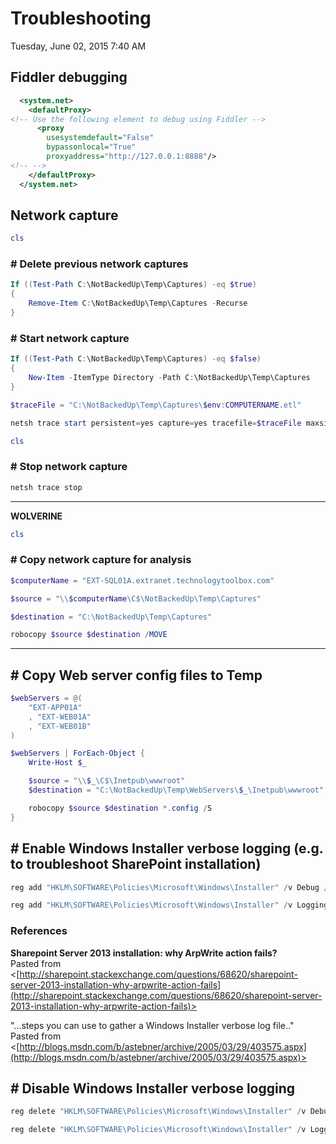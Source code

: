 ﻿# Troubleshooting

Tuesday, June 02, 2015
7:40 AM

## Fiddler debugging

```XML
  <system.net>
    <defaultProxy>
<!-- Use the following element to debug using Fiddler -->
      <proxy
        usesystemdefault="False"
        bypassonlocal="True"
        proxyaddress="http://127.0.0.1:8888"/>
<!-- -->
    </defaultProxy>
  </system.net>
```

## Network capture

```PowerShell
cls
```

### # Delete previous network captures

```PowerShell
If ((Test-Path C:\NotBackedUp\Temp\Captures) -eq $true)
{
    Remove-Item C:\NotBackedUp\Temp\Captures -Recurse
}
```

### # Start network capture

```PowerShell
If ((Test-Path C:\NotBackedUp\Temp\Captures) -eq $false)
{
    New-Item -ItemType Directory -Path C:\NotBackedUp\Temp\Captures
}

$traceFile = "C:\NotBackedUp\Temp\Captures\$env:COMPUTERNAME.etl"

netsh trace start persistent=yes capture=yes tracefile=$traceFile maxsize=500 overwrite=yes
```

```PowerShell
cls
```

### # Stop network capture

```PowerShell
netsh trace stop
```

---

**WOLVERINE**

```PowerShell
cls
```

### # Copy network capture for analysis

```PowerShell
$computerName = "EXT-SQL01A.extranet.technologytoolbox.com"

$source = "\\$computerName\C$\NotBackedUp\Temp\Captures"

$destination = "C:\NotBackedUp\Temp\Captures"

robocopy $source $destination /MOVE
```

---

## # Copy Web server config files to Temp

```PowerShell
$webServers = @(
    "EXT-APP01A"
    , "EXT-WEB01A"
    , "EXT-WEB01B"
)

$webServers | ForEach-Object {
    Write-Host $_

    $source = "\\$_\C$\Inetpub\wwwroot"
    $destination = "C:\NotBackedUp\Temp\WebServers\$_\Inetpub\wwwroot"

    robocopy $source $destination *.config /S
}
```

## # Enable Windows Installer verbose logging (e.g. to troubleshoot SharePoint installation)

```PowerShell
reg add "HKLM\SOFTWARE\Policies\Microsoft\Windows\Installer" /v Debug /t REG_DWORD /d 7 /f

reg add "HKLM\SOFTWARE\Policies\Microsoft\Windows\Installer" /v Logging /t REG_SZ /d voicewarmupx! /f
```

### References

**Sharepoint Server 2013 installation: why ArpWrite action fails?**\
Pasted from <[http://sharepoint.stackexchange.com/questions/68620/sharepoint-server-2013-installation-why-arpwrite-action-fails](http://sharepoint.stackexchange.com/questions/68620/sharepoint-server-2013-installation-why-arpwrite-action-fails)>

"...steps you can use to gather a Windows Installer verbose log file.."\
Pasted from <[http://blogs.msdn.com/b/astebner/archive/2005/03/29/403575.aspx](http://blogs.msdn.com/b/astebner/archive/2005/03/29/403575.aspx)>

## # Disable Windows Installer verbose logging

```PowerShell
reg delete "HKLM\SOFTWARE\Policies\Microsoft\Windows\Installer" /v Debug /f

reg delete "HKLM\SOFTWARE\Policies\Microsoft\Windows\Installer" /v Logging /f
```
